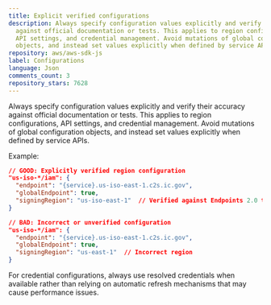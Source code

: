 ```yaml
---
title: Explicit verified configurations
description: Always specify configuration values explicitly and verify their accuracy
  against official documentation or tests. This applies to region configurations,
  API settings, and credential management. Avoid mutations of global configuration
  objects, and instead set values explicitly when defined by service APIs.
repository: aws/aws-sdk-js
label: Configurations
language: Json
comments_count: 3
repository_stars: 7628
---
```


Always specify configuration values explicitly and verify their accuracy against official documentation or tests. This applies to region configurations, API settings, and credential management. Avoid mutations of global configuration objects, and instead set values explicitly when defined by service APIs.

Example:
```json
// GOOD: Explicitly verified region configuration
"us-iso-*/iam": {
  "endpoint": "{service}.us-iso-east-1.c2s.ic.gov",
  "globalEndpoint": true,
  "signingRegion": "us-iso-east-1"  // Verified against Endpoints 2.0 tests
}

// BAD: Incorrect or unverified configuration
"us-iso-*/iam": {
  "endpoint": "{service}.us-iso-east-1.c2s.ic.gov",
  "globalEndpoint": true,
  "signingRegion": "us-east-1"  // Incorrect region
}
```

For credential configurations, always use resolved credentials when available rather than relying on automatic refresh mechanisms that may cause performance issues.
